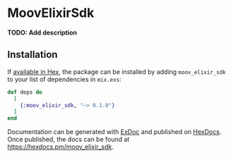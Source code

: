 # MoovElixirSdk

**TODO: Add description**

## Installation

If [available in Hex](https://hex.pm/docs/publish), the package can be installed
by adding `moov_elixir_sdk` to your list of dependencies in `mix.exs`:

```elixir
def deps do
  [
    {:moov_elixir_sdk, "~> 0.1.0"}
  ]
end
```

Documentation can be generated with [ExDoc](https://github.com/elixir-lang/ex_doc)
and published on [HexDocs](https://hexdocs.pm). Once published, the docs can
be found at <https://hexdocs.pm/moov_elixir_sdk>.


